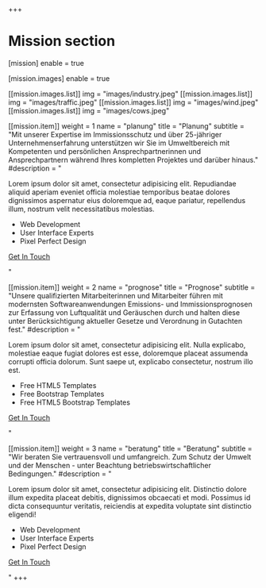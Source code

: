 +++
# Mission section
[mission]
    enable = true

[mission.images]
        enable = true

[[mission.images.list]]
    img = "images/industry.jpeg"
[[mission.images.list]]
    img = "images/traffic.jpeg"
[[mission.images.list]]
    img = "images/wind.jpeg"
[[mission.images.list]]
    img = "images/cows.jpeg"

[[mission.item]]
    weight = 1
    name = "planung"
    title = "Planung"
    subtitle = "Mit unserer Expertise im Immissionsschutz und über 25-jähriger Unternehmenserfahrung unterstützen wir Sie im Umweltbereich mit Kompetenten und persönlichen Ansprechpartnerinnen und Ansprechpartnern während Ihres kompletten Projektes und darüber hinaus."
    #description = "<p>Lorem ipsum dolor sit amet, consectetur adipisicing elit. Repudiandae aliquid aperiam eveniet officia molestiae temporibus beatae dolores dignissimos aspernatur eius doloremque ad, eaque pariatur, repellendus illum, nostrum velit necessitatibus molestias.</p><ul class='checked'><li>Web Development</li><li>User Interface Experts</li><li>Pixel Perfect Design</li></ul><p><a href='#' class='btn btn-primary btn-outline fh5co-content-nav' data-nav-section='contact'>Get In Touch</a></p>"

[[mission.item]]
    weight = 2
    name = "prognose"
    title = "Prognose"
    subtitle = "Unsere qualifizierten Mitarbeiterinnen und Mitarbeiter führen mit modernsten Softwareanwendungen Emissions- und Immissionsprognosen zur Erfassung von Luftqualität und Geräuschen durch und halten diese unter Berücksichtigung aktueller Gesetze und Verordnung in Gutachten fest."
    #description = "<p>Lorem ipsum dolor sit amet, consectetur adipisicing elit. Nulla explicabo, molestiae eaque fugiat dolores est esse, doloremque placeat assumenda corrupti officia dolorum. Sunt saepe ut, explicabo consectetur, nostrum illo est.</p><ul class='checked'><li>Free HTML5 Templates</li><li>Free Bootstrap Templates</li><li>Free HTML5 Bootstrap Templates</li></ul><p><a href='#' class='btn btn-primary btn-outline fh5co-content-nav' data-nav-section='contact'>Get In Touch</a></p>"

[[mission.item]]
    weight = 3
    name = "beratung"
    title = "Beratung"
    subtitle = "Wir beraten Sie vertrauensvoll und umfangreich. Zum Schutz der Umwelt und der Menschen - unter Beachtung betriebswirtschaftlicher Bedingungen."
    #description = "<p>Lorem ipsum dolor sit amet, consectetur adipisicing elit. Distinctio dolore illum expedita placeat debitis, dignissimos obcaecati et modi. Possimus id dicta consequuntur veritatis, reiciendis at expedita voluptate sint distinctio eligendi!</p><ul class='checked'><li>Web Development</li><li>User Interface Experts</li><li>Pixel Perfect Design</li></ul><p><a href='#' class='btn btn-primary btn-outline fh5co-content-nav' data-nav-section='contact'>Get In Touch</a></p>"
+++